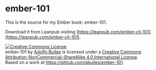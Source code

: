 # ember-101

This is the source for my Ember book: ember-101.

Download it from Leanpub visiting [https://leanpub.com/ember-cli-101](https://leanpub.com/ember-cli-101).


<a rel="license" href="http://creativecommons.org/licenses/by-nc-sa/4.0/"><img alt="Creative Commons License" style="border-width:0" src="https://i.creativecommons.org/l/by-nc-sa/4.0/88x31.png" /></a><br /><span xmlns:dct="http://purl.org/dc/terms/" href="http://purl.org/dc/dcmitype/Text" property="dct:title" rel="dct:type">ember-101</span> by <a xmlns:cc="http://creativecommons.org/ns#" href="https://leanpub.com/ember-cli-101" property="cc:attributionName" rel="cc:attributionURL">Adolfo Builes</a> is licensed under a <a rel="license" href="http://creativecommons.org/licenses/by-nc-sa/4.0/">Creative Commons Attribution-NonCommercial-ShareAlike 4.0 International License</a>.<br />Based on a work at <a xmlns:dct="http://purl.org/dc/terms/" href="https://github.com/abuiles/ember-101" rel="dct:source">https://github.com/abuiles/ember-101</a>.
